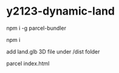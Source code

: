 # y2123-dynamic-land

npm i -g parcel-bundler

npm i

add land.glb 3D file under /dist folder

parcel index.html
